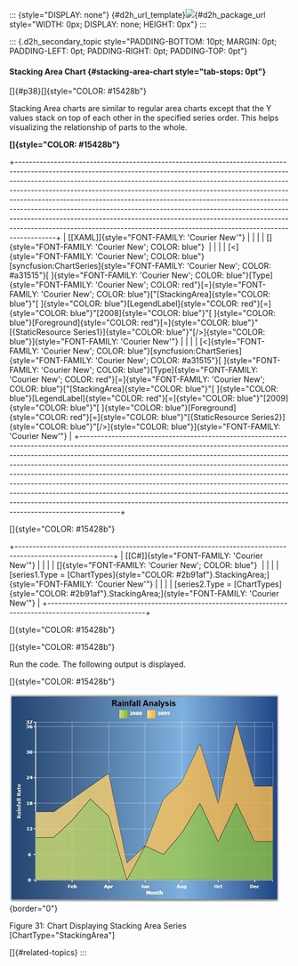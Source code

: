 ::: {style="DISPLAY: none"}
[](ms-xhelp:///?Id=d2h_url_template){#d2h_url_template}![](!package_url!){#d2h_package_url style="WIDTH: 0px; DISPLAY: none; HEIGHT: 0px"}
:::

::: {.d2h_secondary_topic style="PADDING-BOTTOM: 10pt; MARGIN: 0pt; PADDING-LEFT: 0pt; PADDING-RIGHT: 0pt; PADDING-TOP: 0pt"}
#### Stacking Area Chart {#stacking-area-chart style="tab-stops: 0pt"}

[]{#p38}[]{style="COLOR: #15428b"} 

Stacking Area charts are similar to regular area charts except that the Y values stack on top of each other in the specified series order. This helps visualizing the relationship of parts to the whole.

**[]{style="COLOR: #15428b"}** 

+-----------------------------------------------------------------------------------------------------------------------------------------------------------------------------------------------------------------------------------------------------------------------------------------------------------------------------------------------------------------------------------------------------------------------------------------------------------------------------------------------------------------------------------------------------------------------------------------------------------------------------------------------------------+
| [\[XAML\]]{style="FONT-FAMILY: 'Courier New'"}                                                                                                                                                                                                                                                                                                                                                                                                                                                                                                                                                                                                            |
|                                                                                                                                                                                                                                                                                                                                                                                                                                                                                                                                                                                                                                                           |
| []{style="FONT-FAMILY: 'Courier New'; COLOR: blue"}                                                                                                                                                                                                                                                                                                                                                                                                                                                                                                                                                                                                       |
|                                                                                                                                                                                                                                                                                                                                                                                                                                                                                                                                                                                                                                                           |
| [\<]{style="FONT-FAMILY: 'Courier New'; COLOR: blue"}[syncfusion:ChartSeries]{style="FONT-FAMILY: 'Courier New'; COLOR: #a31515"}[ ]{style="FONT-FAMILY: 'Courier New'; COLOR: blue"}[Type]{style="FONT-FAMILY: 'Courier New'; COLOR: red"}[=]{style="FONT-FAMILY: 'Courier New'; COLOR: blue"}[\"[StackingArea]{style="COLOR: blue"}\"[ ]{style="COLOR: blue"}[LegendLabel]{style="COLOR: red"}[=]{style="COLOR: blue"}\"[2008]{style="COLOR: blue"}\"[ ]{style="COLOR: blue"}[Foreground]{style="COLOR: red"}[=]{style="COLOR: blue"}\"[{StaticResource Series1}]{style="COLOR: blue"}\"[/\>]{style="COLOR: blue"}]{style="FONT-FAMILY: 'Courier New'"} |
|                                                                                                                                                                                                                                                                                                                                                                                                                                                                                                                                                                                                                                                           |
| [\<]{style="FONT-FAMILY: 'Courier New'; COLOR: blue"}[syncfusion:ChartSeries]{style="FONT-FAMILY: 'Courier New'; COLOR: #a31515"}[ ]{style="FONT-FAMILY: 'Courier New'; COLOR: blue"}[Type]{style="FONT-FAMILY: 'Courier New'; COLOR: red"}[=]{style="FONT-FAMILY: 'Courier New'; COLOR: blue"}[\"[StackingArea]{style="COLOR: blue"}\"[ ]{style="COLOR: blue"}[LegendLabel]{style="COLOR: red"}[=]{style="COLOR: blue"}\"[2009]{style="COLOR: blue"}\"[ ]{style="COLOR: blue"}[Foreground]{style="COLOR: red"}[=]{style="COLOR: blue"}\"[{StaticResource Series2}]{style="COLOR: blue"}\"[/\>]{style="COLOR: blue"}]{style="FONT-FAMILY: 'Courier New'"} |
+-----------------------------------------------------------------------------------------------------------------------------------------------------------------------------------------------------------------------------------------------------------------------------------------------------------------------------------------------------------------------------------------------------------------------------------------------------------------------------------------------------------------------------------------------------------------------------------------------------------------------------------------------------------+

[]{style="COLOR: #15428b"} 

+---------------------------------------------------------------------------------------------------------+
| [\[C#\]]{style="FONT-FAMILY: 'Courier New'"}                                                            |
|                                                                                                         |
| []{style="FONT-FAMILY: 'Courier New'; COLOR: blue"}                                                     |
|                                                                                                         |
| [series1.Type = [ChartTypes]{style="COLOR: #2b91af"}.StackingArea;]{style="FONT-FAMILY: 'Courier New'"} |
|                                                                                                         |
| [series2.Type = [ChartTypes]{style="COLOR: #2b91af"}.StackingArea;]{style="FONT-FAMILY: 'Courier New'"} |
+---------------------------------------------------------------------------------------------------------+

[]{style="COLOR: #15428b"} 

[]{style="COLOR: #15428b"} 

Run the code. The following output is displayed.

[]{style="COLOR: #15428b"} 

![](ImagesExt/image59_38.jpg){border="0"}

Figure 31: Chart Displaying Stacking Area Series \[ChartType=\"StackingArea\"\]

[]{#related-topics}
:::
